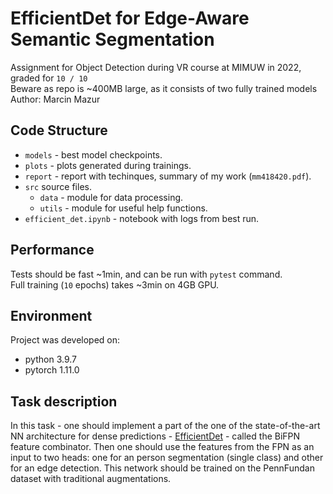 # EfficientDet for Edge-Aware Semantic Segmentation

Assignment for Object Detection during VR course at MIMUW in 2022, graded for `10 / 10`\
Beware as repo is ~400MB large, as it consists of two fully trained models\
Author: Marcin Mazur

## Code Structure

- `models` - best model checkpoints.
- `plots` - plots generated during trainings.
- `report` - report with techinques, summary of my work (`mm418420.pdf`).
- `src` source files.
  - `data` - module for data processing.
  - `utils` - module for useful help functions.
- `efficient_det.ipynb` - notebook with logs from best run.

## Performance

Tests should be fast ~1min, and can be run with `pytest` command.\
Full training (`10` epochs) takes ~3min on 4GB GPU.

## Environment

Project was developed on:

- python 3.9.7
- pytorch 1.11.0

## Task description

In this task - one should implement a part of the one of the state-of-the-art NN architecture for dense predictions - [EfficientDet](https://arxiv.org/pdf/1911.09070.pdf) - called the BiFPN feature combinator. Then one should use the features from the FPN as an input to two heads: one for an person segmentation (single class) and other for an edge detection. This network should be trained on the PennFundan dataset with traditional augmentations.
